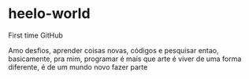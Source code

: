 # heelo-world
First time GitHub

Amo desfios, aprender coisas novas, códigos e pesquisar
entao, basicamente, pra mim, programar é mais que arte
é viver de uma forma diferente, 
é de um mundo novo fazer parte
